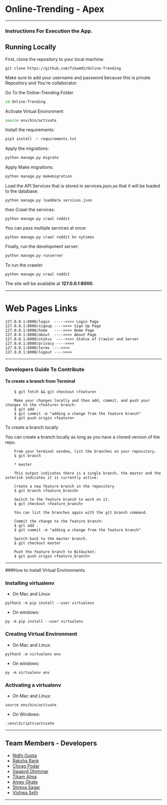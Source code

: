 # Online-Trending - Apex
*****
### Instructions For Execution the App.
## Running Locally

First, clone the repository to your local machine:

```
git clone https://github.com/Tikam02/Online-Trending
```
Make sure to add your username and password because this is private Repository and You're collaborator.

Go To the Online-Trending Folder
```bash
cd Online-Trending
```
Activate Virtual Environment
```bash
source env/bin/activate
```

Install the requirements:

```bash
pip3 install -r requirements.txt
```

Apply the migrations:

```bash
python manage.py migrate
```

Apply Make migrations:
```bash
python manage.py makemigration
```

Load the API Services that is stored in services.json,so that it will be loaded to the database.

```
python manage.py loaddata services.json
```

then Crawl the services:
```
python manage.py crawl reddit
```
You can pass multiple services at once:

```
python manage.py crawl reddit hn nytimes
```

Finally, run the development server:

```bash
python manage.py runserver
```

To run the crawler
```
python manage.py crawl reddit
```


The site will be available at **127.0.0.1:8000**.

***** 
# Web Pages Links
```
127.0.0.1:8000/login  ----->>>> Login Page
127.0.0.1:8000/signup ---->>>> Sign Up Page
127.0.0.1:8000/home   ---->>>> Home Page
127.0.0.1:8000/about  ---->>>> About Page
127.0.0.1:8000/status  ---->>>> Status of Crawler and Server
127.0.0.1:8000/privacy ---->>>>
127.0.0.1:8000/terms ---->>>> 
127.0.0.1:8000/logout ---->>>> 

```
****** 
### Developers Guide To Contribute
#### To create a branch from Terminal
```
    $ git fetch && git checkout <feature>

    Make your changes locally and then add, commit, and push your changes to the <feature> branch:
    $ git add .
    $ git commit -m "adding a change from the feature branch"
    $ git push origin <feature>
```
 

To create a branch locally

You can create a branch locally as long as you have a cloned version of the repo.
```
    From your terminal window, list the branches on your repository.
    $ git branch

    * master

    This output indicates there is a single branch, the master and the asterisk indicates it is currently active.
    
    Create a new feature branch in the repository
    $ git branch <feature_branch>

    Switch to the feature branch to work on it.
    $ git checkout <feature_branch>

    You can list the branches again with the git branch command.

    Commit the change to the feature branch:
    $ git add .
    $ git commit -m "adding a change from the feature branch"

    Switch back to the master branch.
    $ git checkout master
    
    Push the feature branch to Bitbucket:
    $ git push origin <feature_branch>
```

*****
###How to install Virtual Environments
### Installing virtualenv
* On Mac and Linux:
```
python3 -m pip install --user virtualenv
```
* On windows:
```
py -m pip install --user virtualenv
```


### Creating Virtual Environment
* On Mac and Linux:
```
python3 -m virtualenv env
```
* On windows:
```
py -m virtualenv env
```
### Activating a virtualenv
* On Mac and Linux:
```
source env/bin/activate
```
* On Windows:
```
.\env\Scripts\activate
```
******
## Team Members - Developers
* [Nidhi Gupta](https://github.com/nidhi98gupta)
* [Raksha Rank](https://github.com/RakshaRank)
* [Chirag Podar](https://github.com/ChiragPoddar99)
* [Swapnil Dhimmar](https://github.com/sdhimmar006)
* [Tikam Alma](https://github.com/Tikam02)
* [Amey Ghate](https://github.com/amey-ghate)
* [Shreya Sagar](https://github.com/shreya1706) 
* [Vishwa Seth](https://github.com/Vishwa-Sheth)
******


    
